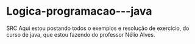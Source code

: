 # Logica-programacao---java
SRC
Aqui estou postando todos o exemplos e resolução de exercício, do curso de java, que estou fazendo do professor Nélio Alves.
